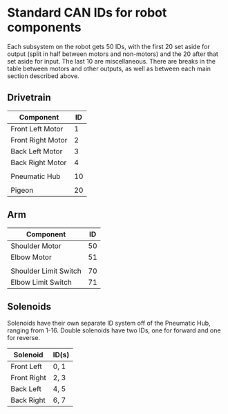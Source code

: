# Standard CAN IDs for robot components

Each subsystem on the robot gets 50 IDs, with the first 20 set aside for output (split in half between motors and non-motors) and the 20 after that set aside for input. The last 10 are miscellaneous. There are breaks in the table between motors and other outputs, as well as between each main section described above.

## Drivetrain

|Component|ID|
|---|---|
|Front Left Motor|1|
|Front Right Motor|2|
|Back Left Motor|3|
|Back Right Motor|4|
|||
|Pneumatic Hub|10|
|||
|Pigeon|20|

## Arm

|Component|ID|
|---|---|
|Shoulder Motor|50|
|Elbow Motor|51|
|||
|Shoulder Limit Switch|70|
|Elbow Limit Switch|71|

## Solenoids

Solenoids have their own separate ID system off of the Pneumatic Hub, ranging from 1-16. Double solenoids have two IDs, one for forward and one for reverse.

|Solenoid|ID(s)|
|---|---|
|Front Left|0, 1|
|Front Right|2, 3|
|Back Left|4, 5|
|Back Right|6, 7|
